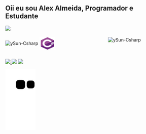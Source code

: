   ## Oii eu sou Alex Almeida, Programador e Estudante 


<div> 

<img height="180em" src="https://github-readme-stats.vercel.app/api?username=ySunSh1ne&show_icons=true&theme=dracula&include_all_commits=true&count_private=true"/>
</div>
<div style="display: inline_block"><br>






 <img align="center" alt="ySun-Csharp" height="40" width="50" src="https://cdn.jsdelivr.net/gh/devicons/devicon/icons/python/python-original-wordmark.svg">
 <img align="center" alt="ySun-Csharp" height="40" width="50" src="https://raw.githubusercontent.com/devicons/devicon/master/icons/csharp/csharp-original.svg"
</div>

 <img align="right" alt="ySun-Csharp" height="180" width="180"  src="https://cdn.discordapp.com/attachments/1016912037093318700/1017223288537227347/Icon.gif.gif">

<div> 

##


<div>
  <a href = "mailto:alex1307ag@gmail.com"><img src="https://img.shields.io/badge/-Gmail-%23333?style=for-the-badge&logo=gmail&logoColor=white" target="_blank">
  <a href ="https://www.linkedin.com/in/ySunshine" target="_blank"><img src="https://img.shields.io/badge/-LinkedIn-%230077B5?style=for-the-badge&logo=linkedin&logoColor=white" target="_blank"></a> 
  <a href ="(55)11 975851583" target="_blank"><img src="https://img.shields.io/badge/WhatsApp-25D366?style=for-the-badge&logo=whatsapp&logoColor=white"></a> 

![Snake animation](https://github.com/ySunSh1ne/ySunSh1ne/blob/output/github-contribution-grid-snake.svg)

</div>

